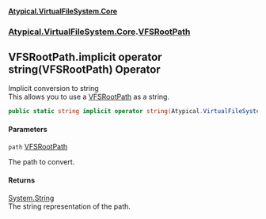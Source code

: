 #### [Atypical.VirtualFileSystem.Core](VirtualFileSystem.md 'VirtualFileSystem')
### [Atypical.VirtualFileSystem.Core](VirtualFileSystem.md#Atypical.VirtualFileSystem.Core 'Atypical.VirtualFileSystem.Core').[VFSRootPath](VFSRootPath.md 'Atypical.VirtualFileSystem.Core.VFSRootPath')

## VFSRootPath.implicit operator string(VFSRootPath) Operator

Implicit conversion to string  
This allows you to use a [VFSRootPath](VFSRootPath.md 'Atypical.VirtualFileSystem.Core.VFSRootPath') as a string.

```csharp
public static string implicit operator string(Atypical.VirtualFileSystem.Core.VFSRootPath path);
```
#### Parameters

<a name='Atypical.VirtualFileSystem.Core.VFSRootPath.op_Implicitstring(Atypical.VirtualFileSystem.Core.VFSRootPath).path'></a>

`path` [VFSRootPath](VFSRootPath.md 'Atypical.VirtualFileSystem.Core.VFSRootPath')

The path to convert.

#### Returns
[System.String](https://docs.microsoft.com/en-us/dotnet/api/System.String 'System.String')  
The string representation of the path.